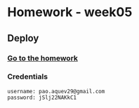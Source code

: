 # Homework - week05

## Deploy

### [Go to the homework](https://homework-week05.vercel.app/)

### Credentials
```
username: pao.aquev29@gmail.com
password: jSlj22NAKkC1
```
